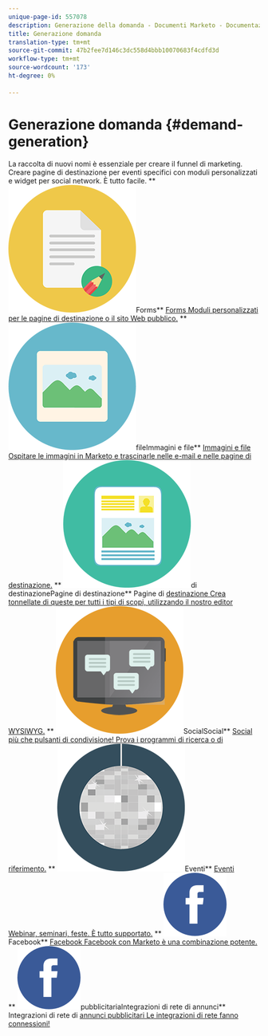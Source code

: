```yaml
---
unique-page-id: 557078
description: Generazione della domanda - Documenti Marketo - Documentazione del prodotto
title: Generazione domanda
translation-type: tm+mt
source-git-commit: 47b2fee7d146c3dc558d4bbb10070683f4cdfd3d
workflow-type: tm+mt
source-wordcount: '173'
ht-degree: 0%

---
```



# Generazione domanda {#demand-generation}

La raccolta di nuovi nomi è essenziale per creare il funnel di marketing. Creare pagine di destinazione per eventi specifici con moduli personalizzati e widget per social network. È tutto facile.
** ![Forms](assets/documents-bookmarks-16.png)Forms** [Forms Moduli personalizzati per le pagine di destinazione o il sito Web pubblico.](https://docs.marketo.com/display/DOCS/Forms)     **  ![Immagini e ](assets/graphic-design-tools-06.png)fileImmagini e file**  [Immagini e file Ospitare le immagini in Marketo e trascinarle nelle e-mail e nelle pagine di destinazione.](https://docs.marketo.com/display/DOCS/Images+and+Files)     **  ![Pagine ](assets/office-artboard-80.png)di destinazionePagine di destinazione** Pagine di  [destinazione Crea tonnellate di queste per tutti i tipi di scopi, utilizzando il nostro editor WYSIWYG.](https://docs.marketo.com/pages/viewpage.action?pageId=2359689)     **  ![](assets/chat-messages-18.png)SocialSocial**  [Social più che pulsanti di condivisione! Prova i programmi di ricerca o di riferimento.](https://docs.marketo.com/display/DOCS/Social)     **  ![](assets/party-10.png)Eventi**  [Eventi Webinar, seminari, feste. È tutto supportato.](https://docs.marketo.com/pages/viewpage.action?pageId=2949755)     **  ![](assets/facebook-icon.png)Facebook**  [Facebook Facebook con Marketo è una combinazione potente.](https://docs.marketo.com/display/DOCS/Facebook)     **  ![Integrazioni di rete ](assets/facebook-icon.png)pubblicitariaIntegrazioni di rete di annunci** Integrazioni di rete di  [annunci pubblicitari Le integrazioni di rete fanno connessioni!](https://docs.marketo.com/display/DOCS/Ad+Network+Integrations)